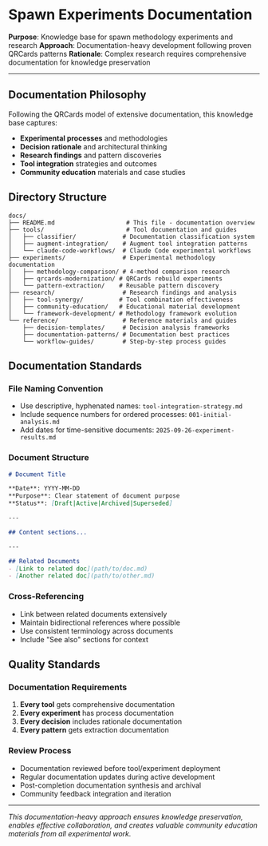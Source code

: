# Spawn Experiments Documentation

**Purpose**: Knowledge base for spawn methodology experiments and research
**Approach**: Documentation-heavy development following proven QRCards patterns
**Rationale**: Complex research requires comprehensive documentation for knowledge preservation

---

## Documentation Philosophy

Following the QRCards model of extensive documentation, this knowledge base captures:
- **Experimental processes** and methodologies
- **Decision rationale** and architectural thinking
- **Research findings** and pattern discoveries
- **Tool integration** strategies and outcomes
- **Community education** materials and case studies

## Directory Structure

```
docs/
├── README.md                    # This file - documentation overview
├── tools/                       # Tool documentation and guides
│   ├── classifier/             # Documentation classification system
│   ├── augment-integration/    # Augment tool integration patterns
│   └── claude-code-workflows/  # Claude Code experimental workflows
├── experiments/                # Experimental methodology documentation
│   ├── methodology-comparison/ # 4-method comparison research
│   ├── qrcards-modernization/ # QRCards rebuild experiments
│   └── pattern-extraction/    # Reusable pattern discovery
├── research/                   # Research findings and analysis
│   ├── tool-synergy/          # Tool combination effectiveness
│   ├── community-education/   # Educational material development
│   └── framework-development/ # Methodology framework evolution
└── reference/                  # Reference materials and guides
    ├── decision-templates/     # Decision analysis frameworks
    ├── documentation-patterns/ # Documentation best practices
    └── workflow-guides/        # Step-by-step process guides
```

## Documentation Standards

### File Naming Convention
- Use descriptive, hyphenated names: `tool-integration-strategy.md`
- Include sequence numbers for ordered processes: `001-initial-analysis.md`
- Add dates for time-sensitive documents: `2025-09-26-experiment-results.md`

### Document Structure
```markdown
# Document Title

**Date**: YYYY-MM-DD
**Purpose**: Clear statement of document purpose
**Status**: [Draft|Active|Archived|Superseded]

---

## Content sections...

---

## Related Documents
- [Link to related doc](path/to/doc.md)
- [Another related doc](path/to/other.md)
```

### Cross-Referencing
- Link between related documents extensively
- Maintain bidirectional references where possible
- Use consistent terminology across documents
- Include "See also" sections for context

## Quality Standards

### Documentation Requirements
1. **Every tool** gets comprehensive documentation
2. **Every experiment** has process documentation
3. **Every decision** includes rationale documentation
4. **Every pattern** gets extraction documentation

### Review Process
- Documentation reviewed before tool/experiment deployment
- Regular documentation updates during active development
- Post-completion documentation synthesis and archival
- Community feedback integration and iteration

---

*This documentation-heavy approach ensures knowledge preservation, enables effective collaboration, and creates valuable community education materials from all experimental work.*